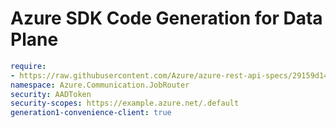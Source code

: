 # Azure SDK Code Generation for Data Plane

``` yaml
require:
- https://raw.githubusercontent.com/Azure/azure-rest-api-specs/29159d148372f5f61cb04b76fc87252b13c62515/specification/communication/data-plane/JobRouter/readme.md
namespace: Azure.Communication.JobRouter
security: AADToken
security-scopes: https://example.azure.net/.default
generation1-convenience-client: true
```
